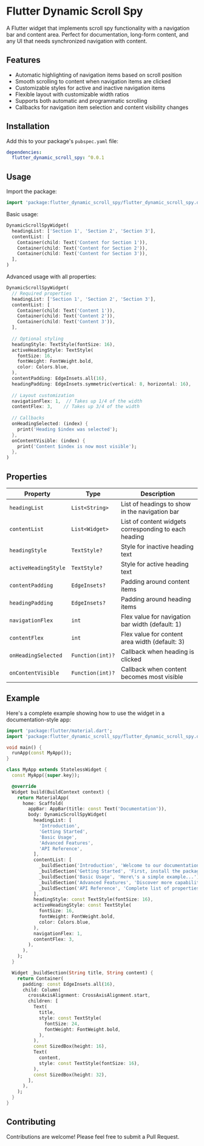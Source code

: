 # Flutter Dynamic Scroll Spy

A Flutter widget that implements scroll spy functionality with a navigation bar and content area. Perfect for documentation, long-form content, and any UI that needs synchronized navigation with content.

## Features

- Automatic highlighting of navigation items based on scroll position
- Smooth scrolling to content when navigation items are clicked
- Customizable styles for active and inactive navigation items
- Flexible layout with customizable width ratios
- Supports both automatic and programmatic scrolling
- Callbacks for navigation item selection and content visibility changes

## Installation

Add this to your package's `pubspec.yaml` file:

```yaml
dependencies:
  flutter_dynamic_scroll_spy: ^0.0.1
```

## Usage

Import the package:

```dart
import 'package:flutter_dynamic_scroll_spy/flutter_dynamic_scroll_spy.dart';
```

Basic usage:

```dart
DynamicScrollSpyWidget(
  headingList: ['Section 1', 'Section 2', 'Section 3'],
  contentList: [
    Container(child: Text('Content for Section 1')),
    Container(child: Text('Content for Section 2')),
    Container(child: Text('Content for Section 3')),
  ],
)
```

Advanced usage with all properties:

```dart
DynamicScrollSpyWidget(
  // Required properties
  headingList: ['Section 1', 'Section 2', 'Section 3'],
  contentList: [
    Container(child: Text('Content 1')),
    Container(child: Text('Content 2')),
    Container(child: Text('Content 3')),
  ],
  
  // Optional styling
  headingStyle: TextStyle(fontSize: 16),
  activeHeadingStyle: TextStyle(
    fontSize: 16,
    fontWeight: FontWeight.bold,
    color: Colors.blue,
  ),
  contentPadding: EdgeInsets.all(16),
  headingPadding: EdgeInsets.symmetric(vertical: 8, horizontal: 16),
  
  // Layout customization
  navigationFlex: 1,  // Takes up 1/4 of the width
  contentFlex: 3,    // Takes up 3/4 of the width
  
  // Callbacks
  onHeadingSelected: (index) {
    print('Heading $index was selected');
  },
  onContentVisible: (index) {
    print('Content $index is now most visible');
  },
)
```

## Properties

| Property | Type | Description |
|----------|------|-------------|
| `headingList` | `List<String>` | List of headings to show in the navigation bar |
| `contentList` | `List<Widget>` | List of content widgets corresponding to each heading |
| `headingStyle` | `TextStyle?` | Style for inactive heading text |
| `activeHeadingStyle` | `TextStyle?` | Style for active heading text |
| `contentPadding` | `EdgeInsets?` | Padding around content items |
| `headingPadding` | `EdgeInsets?` | Padding around heading items |
| `navigationFlex` | `int` | Flex value for navigation bar width (default: 1) |
| `contentFlex` | `int` | Flex value for content area width (default: 3) |
| `onHeadingSelected` | `Function(int)?` | Callback when heading is clicked |
| `onContentVisible` | `Function(int)?` | Callback when content becomes most visible |

## Example

Here's a complete example showing how to use the widget in a documentation-style app:

```dart
import 'package:flutter/material.dart';
import 'package:flutter_dynamic_scroll_spy/flutter_dynamic_scroll_spy.dart';

void main() {
  runApp(const MyApp());
}

class MyApp extends StatelessWidget {
  const MyApp({super.key});

  @override
  Widget build(BuildContext context) {
    return MaterialApp(
      home: Scaffold(
        appBar: AppBar(title: const Text('Documentation')),
        body: DynamicScrollSpyWidget(
          headingList: [
            'Introduction',
            'Getting Started',
            'Basic Usage',
            'Advanced Features',
            'API Reference',
          ],
          contentList: [
            _buildSection('Introduction', 'Welcome to our documentation...'),
            _buildSection('Getting Started', 'First, install the package...'),
            _buildSection('Basic Usage', 'Here\'s a simple example...'),
            _buildSection('Advanced Features', 'Discover more capabilities...'),
            _buildSection('API Reference', 'Complete list of properties...'),
          ],
          headingStyle: const TextStyle(fontSize: 16),
          activeHeadingStyle: const TextStyle(
            fontSize: 16,
            fontWeight: FontWeight.bold,
            color: Colors.blue,
          ),
          navigationFlex: 1,
          contentFlex: 3,
        ),
      ),
    );
  }

  Widget _buildSection(String title, String content) {
    return Container(
      padding: const EdgeInsets.all(16),
      child: Column(
        crossAxisAlignment: CrossAxisAlignment.start,
        children: [
          Text(
            title,
            style: const TextStyle(
              fontSize: 24,
              fontWeight: FontWeight.bold,
            ),
          ),
          const SizedBox(height: 16),
          Text(
            content,
            style: const TextStyle(fontSize: 16),
          ),
          const SizedBox(height: 32),
        ],
      ),
    );
  }
}
```

## Contributing

Contributions are welcome! Please feel free to submit a Pull Request. 